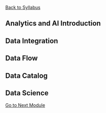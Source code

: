 [Back to Syllabus](./README.md#course-syllabus)

## Analytics and AI Introduction

## Data Integration

## Data Flow

## Data Catalog

## Data Science


[Go to Next Module](./12_Security.md)